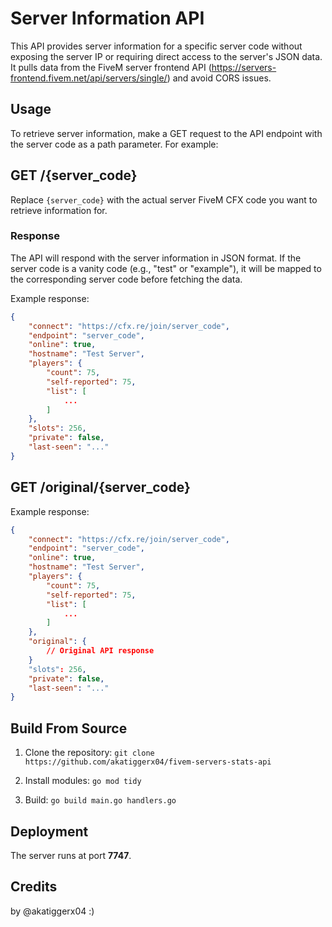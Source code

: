 # Server Information API

This API provides server information for a specific server code without exposing the server IP or requiring direct access to the server's JSON data. It pulls data from the FiveM server frontend API (https://servers-frontend.fivem.net/api/servers/single/) and avoid CORS issues.

## Usage

To retrieve server information, make a GET request to the API endpoint with the server code as a path parameter. For example:

## GET /{server_code}

Replace `{server_code}` with the actual server FiveM CFX code you want to retrieve information for.

### Response

The API will respond with the server information in JSON format. If the server code is a vanity code (e.g., "test" or "example"), it will be mapped to the corresponding server code before fetching the data.

Example response:

```json
{
    "connect": "https://cfx.re/join/server_code",
    "endpoint": "server_code",
    "online": true,
    "hostname": "Test Server",
    "players": {
        "count": 75,
        "self-reported": 75,
        "list": [
            ...
        ]
    },
    "slots": 256,
    "private": false,
    "last-seen": "..."
}
```

## GET /original/{server_code}

Example response:

```json
{
    "connect": "https://cfx.re/join/server_code",
    "endpoint": "server_code",
    "online": true,
    "hostname": "Test Server",
    "players": {
        "count": 75,
        "self-reported": 75,
        "list": [
            ...
        ]
    },
    "original": {
        // Original API response
    }
    "slots": 256,
    "private": false,
    "last-seen": "..."
}
```

## Build From Source

1. Clone the repository: `git clone https://github.com/akatiggerx04/fivem-servers-stats-api`

2. Install modules: `go mod tidy`

3. Build: `go build main.go handlers.go`

## Deployment

The server runs at port **7747**.

## Credits

by @akatiggerx04 :)